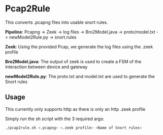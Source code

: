 # Pcap2Rule
This converts .pcapng files into usable snort rules.

**Pipeline**: Pcapng -> Zeek -> log files -> Bro2Model.java -> proto/model.txt -> newModel2Rule.py -> snort.rules

**Zeek**: Using the provided Pcap, we generate the log files using the .zeek profile

**Bro2Model.java**: The output of zeek is used to create a FSM of the interaction between device and gateway

**newModel2Rule.py**: The proto.txt and model.txt are used to generate the Snort rules

## Usage

This currently only supports http as there is only an http .zeek profile

Simply run the sh script with the 3 required args:

```sh
./pcap2rule.sh <.pcapng> <.zeek profile> <Name of Snort rules>
```